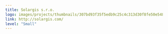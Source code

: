 ```yaml
---
title: Solargis s.r.o.
logo: images/projects/thumbnails/307bd93f35f5edb9c25c4c313d30f8fe50e54877.png.150x50_q85.png
link: http://solargis.com/
level: "Small"
---
```

